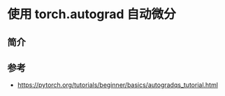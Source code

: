 # 使用 torch.autograd 自动微分

## 简介



## 参考

- https://pytorch.org/tutorials/beginner/basics/autogradqs_tutorial.html